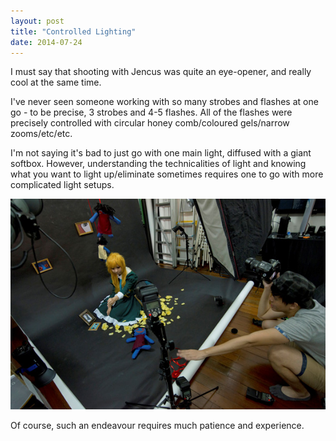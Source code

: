 ```yaml
---
layout: post
title: "Controlled Lighting"
date: 2014-07-24
---
```


I must say that shooting with Jencus was quite an eye-opener, and really cool at the same time.

I've never seen someone working with so many strobes and flashes at one go - to be precise, 3 strobes and 4-5 flashes. All of the flashes were precisely controlled with circular honey comb/coloured gels/narrow zooms/etc/etc. 

I'm not saying it's bad to just go with one main light, diffused with a giant softbox. However, understanding the technicalities of light and knowing what you want to light up/eliminate sometimes requires one to go with more complicated light setups. 

<img src="/images/post_rel/00.jpg"> 

Of course, such an endeavour requires much patience and experience.